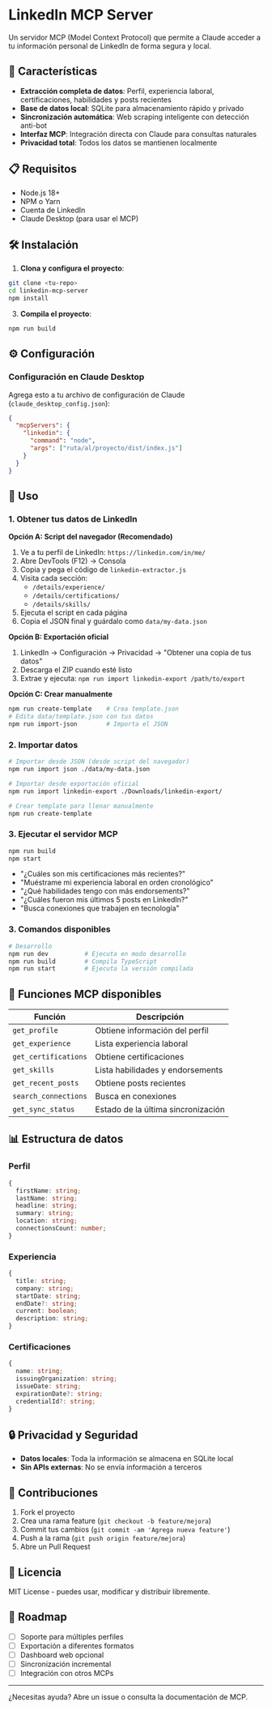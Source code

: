 # LinkedIn MCP Server

Un servidor MCP (Model Context Protocol) que permite a Claude acceder a tu información personal de LinkedIn de forma segura y local.

## 🚀 Características

- **Extracción completa de datos**: Perfil, experiencia laboral, certificaciones, habilidades y posts recientes
- **Base de datos local**: SQLite para almacenamiento rápido y privado
- **Sincronización automática**: Web scraping inteligente con detección anti-bot
- **Interfaz MCP**: Integración directa con Claude para consultas naturales
- **Privacidad total**: Todos los datos se mantienen localmente

## 📋 Requisitos

- Node.js 18+
- NPM o Yarn
- Cuenta de LinkedIn
- Claude Desktop (para usar el MCP)

## 🛠️ Instalación

1. **Clona y configura el proyecto**:
```bash
git clone <tu-repo>
cd linkedin-mcp-server
npm install
```

3. **Compila el proyecto**:
```bash
npm run build
```

## ⚙️ Configuración

### Configuración en Claude Desktop

Agrega esto a tu archivo de configuración de Claude (`claude_desktop_config.json`):

```json
{
  "mcpServers": {
    "linkedin": {
      "command": "node",
      "args": ["ruta/al/proyecto/dist/index.js"]
    }
  }
}
```

## 🚀 Uso

### 1. Obtener tus datos de LinkedIn

**Opción A: Script del navegador (Recomendado)**
1. Ve a tu perfil de LinkedIn: `https://linkedin.com/in/me/`
2. Abre DevTools (F12) → Consola
3. Copia y pega el código de `linkedin-extractor.js`
4. Visita cada sección:
   - `/details/experience/`
   - `/details/certifications/`
   - `/details/skills/`
5. Ejecuta el script en cada página
6. Copia el JSON final y guárdalo como `data/my-data.json`

**Opción B: Exportación oficial**
1. LinkedIn → Configuración → Privacidad → "Obtener una copia de tus datos"
2. Descarga el ZIP cuando esté listo
3. Extrae y ejecuta: `npm run import linkedin-export /path/to/export`

**Opción C: Crear manualmente**
```bash
npm run create-template    # Crea template.json
# Edita data/template.json con tus datos
npm run import-json        # Importa el JSON
```

### 2. Importar datos

```bash
# Importar desde JSON (desde script del navegador)
npm run import json ./data/my-data.json

# Importar desde exportación oficial
npm run import linkedin-export ./Downloads/linkedin-export/

# Crear template para llenar manualmente
npm run create-template
```

### 3. Ejecutar el servidor MCP

```bash
npm run build
npm start
```

- "¿Cuáles son mis certificaciones más recientes?"
- "Muéstrame mi experiencia laboral en orden cronológico"
- "¿Qué habilidades tengo con más endorsements?"
- "¿Cuáles fueron mis últimos 5 posts en LinkedIn?"
- "Busca conexiones que trabajen en tecnología"

### 3. Comandos disponibles

```bash
# Desarrollo
npm run dev          # Ejecuta en modo desarrollo
npm run build        # Compila TypeScript
npm run start        # Ejecuta la versión compilada
```

## 🔧 Funciones MCP disponibles

| Función | Descripción |
|---------|-------------|
| `get_profile` | Obtiene información del perfil |
| `get_experience` | Lista experiencia laboral |
| `get_certifications` | Obtiene certificaciones |
| `get_skills` | Lista habilidades y endorsements |
| `get_recent_posts` | Obtiene posts recientes |
| `search_connections` | Busca en conexiones |
| `get_sync_status` | Estado de la última sincronización |

## 📊 Estructura de datos

### Perfil
```typescript
{
  firstName: string;
  lastName: string;
  headline: string;
  summary: string;
  location: string;
  connectionsCount: number;
}
```

### Experiencia
```typescript
{
  title: string;
  company: string;
  startDate: string;
  endDate?: string;
  current: boolean;
  description: string;
}
```

### Certificaciones
```typescript
{
  name: string;
  issuingOrganization: string;
  issueDate: string;
  expirationDate?: string;
  credentialId?: string;
}
```

## 🔒 Privacidad y Seguridad

- **Datos locales**: Toda la información se almacena en SQLite local
- **Sin APIs externas**: No se envía información a terceros

## 🤝 Contribuciones

1. Fork el proyecto
2. Crea una rama feature (`git checkout -b feature/mejora`)
3. Commit tus cambios (`git commit -am 'Agrega nueva feature'`)
4. Push a la rama (`git push origin feature/mejora`)
5. Abre un Pull Request

## 📄 Licencia

MIT License - puedes usar, modificar y distribuir libremente.

## 🔄 Roadmap

- [ ] Soporte para múltiples perfiles
- [ ] Exportación a diferentes formatos
- [ ] Dashboard web opcional
- [ ] Sincronización incremental
- [ ] Integración con otros MCPs

---

¿Necesitas ayuda? Abre un issue o consulta la documentación de MCP.